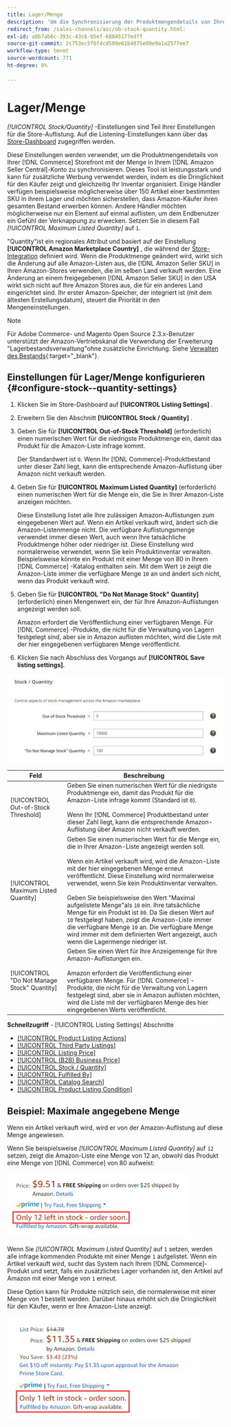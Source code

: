 ```yaml
---
title: Lager/Menge
description: 'Um die Synchronisierung der Produktmengendetails von Ihrem Commerce-Store mit Ihrem [!DNL Amazon Seller Central] Konto zu steuern, aktualisieren Sie die Einstellungen für Lager/Menge .'
redirect_from: /sales-channels/asc/ob-stock-quantity.html: 
exl-id: a8b7ab6c-393c-43c6-b5ef-68845177edff
source-git-commit: 2c753ec5f6f4cd509e61b4875e09e9a1a2577ee7
workflow-type: tm+mt
source-wordcount: 771
ht-degree: 0%

---
```


# Lager/Menge

*[!UICONTROL Stock/Quantity]* -Einstellungen sind Teil Ihrer Einstellungen für die Store-Auflistung. Auf die Listening-Einstellungen kann über das [Store-Dashboard](./amazon-store-dashboard.md) zugegriffen werden.

Diese Einstellungen werden verwendet, um die Produktmengendetails von Ihrer [!DNL Commerce] Storefront mit der Menge in Ihrem [!DNL Amazon Seller Central]-Konto zu synchronisieren. Dieses Tool ist leistungsstark und kann für zusätzliche Werbung verwendet werden, indem es die Dringlichkeit für den Käufer zeigt und gleichzeitig Ihr Inventar organisiert. Einige Händler verfügen beispielsweise möglicherweise über 150 Artikel einer bestimmten SKU in ihrem Lager und möchten sicherstellen, dass Amazon-Käufer ihren gesamten Bestand erwerben können. Andere Händler möchten möglicherweise nur ein Element auf einmal auflisten, um dem Endbenutzer ein Gefühl der Verknappung zu erwecken. Setzen Sie in diesem Fall *[!UICONTROL Maximum Listed Quantity]* auf `1`.

&quot;Quantity&quot;ist ein regionales Attribut und basiert auf der Einstellung **[!UICONTROL Amazon Marketplace Country]** , die während der [Store-Integration](./store-integration.md) definiert wird. Wenn die Produktmenge geändert wird, wirkt sich die Änderung auf alle Amazon-Listen aus, die [!DNL Amazon Seller SKU] in Ihren Amazon-Stores verwenden, die im selben Land verkauft werden. Eine Änderung an einem freigegebenen [!DNL Amazon Seller SKU] in den USA wirkt sich nicht auf Ihre Amazon Stores aus, die für ein anderes Land eingerichtet sind. Ihr erster Amazon-Speicher, der integriert ist (mit dem ältesten Erstellungsdatum), steuert die Priorität in den Mengeneinstellungen.

>[!NOTE]
>
>Für Adobe Commerce- und Magento Open Source 2.3.x-Benutzer unterstützt der Amazon-Vertriebskanal die Verwendung der Erweiterung &quot;Lagerbestandsverwaltung&quot;ohne zusätzliche Einrichtung. Siehe [Verwalten des Bestands](https://docs.magento.com/user-guide/v2.3/catalog/inventory-management.html){:target=&quot;_blank&quot;}.

## Einstellungen für Lager/Menge konfigurieren {#configure-stock--quantity-settings}

1. Klicken Sie im Store-Dashboard auf **[!UICONTROL Listing Settings]** .

1. Erweitern Sie den Abschnitt **[!UICONTROL Stock / Quantity]** .

1. Geben Sie für **[!UICONTROL Out-of-Stock Threshold]** (erforderlich) einen numerischen Wert für die niedrigste Produktmenge ein, damit das Produkt für die Amazon-Liste infrage kommt.

   Der Standardwert ist `0`. Wenn Ihr [!DNL Commerce]-Produktbestand unter dieser Zahl liegt, kann die entsprechende Amazon-Auflistung über Amazon nicht verkauft werden.

1. Geben Sie für **[!UICONTROL Maximum Listed Quantity]** (erforderlich) einen numerischen Wert für die Menge ein, die Sie in Ihrer Amazon-Liste anzeigen möchten.

   Diese Einstellung listet alle Ihre zulässigen Amazon-Auflistungen zum eingegebenen Wert auf. Wenn ein Artikel verkauft wird, ändert sich die Amazon-Listenmenge nicht. Die verfügbare Auflistungsmenge verwendet immer diesen Wert, auch wenn Ihre tatsächliche Produktmenge höher oder niedriger ist. Diese Einstellung wird normalerweise verwendet, wenn Sie kein Produktinventar verwalten. Beispielsweise könnte ein Produkt mit einer Menge von 80 in Ihrem [!DNL Commerce] -Katalog enthalten sein. Mit dem Wert `10` zeigt die Amazon-Liste immer die verfügbare Menge `10` an und ändert sich nicht, wenn das Produkt verkauft wird.

1. Geben Sie für **[!UICONTROL "Do Not Manage Stock" Quantity]** (erforderlich) einen Mengenwert ein, der für Ihre Amazon-Auflistungen angezeigt werden soll.

   Amazon erfordert die Veröffentlichung einer verfügbaren Menge. Für [!DNL Commerce] -Produkte, die nicht für die Verwaltung von Lagern festgelegt sind, aber sie in Amazon auflisten möchten, wird die Liste mit der hier eingegebenen verfügbaren Menge veröffentlicht.

1. Klicken Sie nach Abschluss des Vorgangs auf **[!UICONTROL Save listing settings]**.

![Einstellungen für Lager/Menge](assets/amazon-stock-quantity.png)

| Feld | Beschreibung |
|---|---|
| [!UICONTROL Out-of-Stock Threshold] | Geben Sie einen numerischen Wert für die niedrigste Produktmenge ein, damit das Produkt für die Amazon-Liste infrage kommt (Standard ist `0`).<br><br>Wenn Ihr  [!DNL Commerce] Produktbestand unter dieser Zahl liegt, kann die entsprechende Amazon-Auflistung über Amazon nicht verkauft werden. |
| [!UICONTROL Maximum Listed Quantity] | Geben Sie einen numerischen Wert für die Menge ein, die in Ihrer Amazon-Liste angezeigt werden soll.<br><br>Wenn ein Artikel verkauft wird, wird die Amazon-Liste mit der hier eingegebenen Menge erneut veröffentlicht. Diese Einstellung wird normalerweise verwendet, wenn Sie kein Produktinventar verwalten.<br><br>Geben Sie beispielsweise den Wert &quot;Maximal aufgelistete Menge&quot;als  `10` ein. Ihre tatsächliche Menge für ein Produkt ist `80`. Da Sie diesen Wert auf `10` festgelegt haben, zeigt die Amazon-Liste immer die verfügbare Menge `10` an. Die verfügbare Menge wird immer mit dem definierten Wert angezeigt, auch wenn die Lagermenge niedriger ist. |
| [!UICONTROL "Do Not Manage Stock" Quantity] | Geben Sie einen Wert für Ihre Anzeigemenge für Ihre Amazon-Auflistungen ein.<br><br>Amazon erfordert die Veröffentlichung einer verfügbaren Menge. Für [!DNL Commerce] -Produkte, die nicht für die Verwaltung von Lagern festgelegt sind, aber sie in Amazon auflisten möchten, wird die Liste mit der verfügbaren Menge des hier eingegebenen Werts veröffentlicht. |

**Schnellzugriff**  -  [!UICONTROL Listing Settings] Abschnitte

- [[!UICONTROL Product Listing Actions]](./product-listing-actions.md)
- [[!UICONTROL Third Party Listings]](./third-party-listing-settings.md)
- [[!UICONTROL Listing Price]](./listing-price.md)
- [[!UICONTROL (B2B) Business Price]](./business-pricing.md)
- [[!UICONTROL Stock / Quantity]](./stock-quantity.md)
- [[!UICONTROL Fulfilled By]](./fulfilled-by.md)
- [[!UICONTROL Catalog Search]](./catalog-search.md)
- [[!UICONTROL Product Listing Condition]](./product-listing-condition.md)

## Beispiel: Maximale angegebene Menge

Wenn ein Artikel verkauft wird, wird er von der Amazon-Auflistung auf diese Menge angewiesen.

Wenn Sie beispielsweise *[!UICONTROL Maximum Listed Quantity]* auf `12` setzen, zeigt die Amazon-Liste eine Menge von 12 an, obwohl das Produkt eine Menge von [!DNL Commerce] von 80 aufweist:

![Beispiel für die angegebene Höchstmenge 1](assets/amazon-max-listed-quantity.png)

Wenn Sie *[!UICONTROL Maximum Listed Quantity]* auf `1` setzen, werden alle infrage kommenden Produkte mit einer Menge `1` aufgelistet. Wenn ein Artikel verkauft wird, sucht das System nach Ihrem [!DNL Commerce]-Produkt und setzt, falls ein zusätzliches Lager vorhanden ist, den Artikel auf Amazon mit einer Menge von `1` erneut.

Diese Option kann für Produkte nützlich sein, die normalerweise mit einer Menge von 1 bestellt werden. Darüber hinaus erhöht sich die Dringlichkeit für den Käufer, wenn er Ihre Amazon-Liste anzeigt.

![Beispiel für die angegebene Höchstmenge 2](assets/amazon-max-listed-quantity-1.png)
